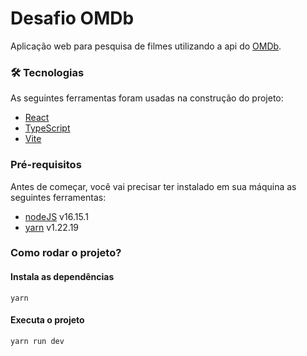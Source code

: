 # Desafio OMDb
Aplicação web para pesquisa de filmes utilizando a api do [OMDb](https://www.omdbapi.com/).

### 🛠 Tecnologias
As seguintes ferramentas foram usadas na construção do projeto:
- [React](https://pt-br.reactjs.org/)
- [TypeScript](https://www.typescriptlang.org/)
- [Vite](https://vitejs.dev/guide/)

### Pré-requisitos
Antes de começar, você vai precisar ter instalado em sua máquina as seguintes ferramentas:
- [nodeJS](https://nodejs.org/en/) v16.15.1
- [yarn](https://classic.yarnpkg.com/en/docs/getting-started) v1.22.19

### Como rodar o projeto?

#### Instala as dependências
```shell
yarn 
```
#### Executa o projeto
```shell
yarn run dev
```

